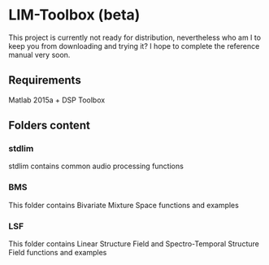 # LIM-Toolbox (beta)

This project is currently not ready for distribution, nevertheless who am I to keep you from downloading and trying it?
I hope to complete the reference manual very soon.

## Requirements

Matlab 2015a + DSP Toolbox

## Folders content

### stdlim

stdlim contains common audio processing functions

### BMS

This folder contains Bivariate Mixture Space functions and examples

### LSF

This folder contains Linear Structure Field and Spectro-Temporal Structure Field functions and examples
